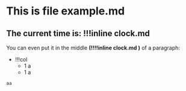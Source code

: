 # This is file example.md
## The current time is: !!!inline clock.md 

You can even put it in the middle **(!!!!inline clock.md )** of a paragraph:

- !!!col
	- 1
	  a
	- 1
	  a



`aa`